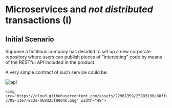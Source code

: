 # Microservices and *not distributed* transactions (I)

## Initial Scenario

Suppose a fictitious company has decided to set up a new corporate repository where users can publish pieces of "interesting" code by means of the RESTful API included in the product.

A very simple contract of such service could be:

![api](https://cloud.githubusercontent.com/assets/22961359/25993196/88ffaac6-3709-11e7-8c3a-d68d25f8804b.png)



```
<img src="https://cloud.githubusercontent.com/assets/22961359/25993196/88ffaac6-3709-11e7-8c3a-d68d25f8804b.png" width="48">
```

 